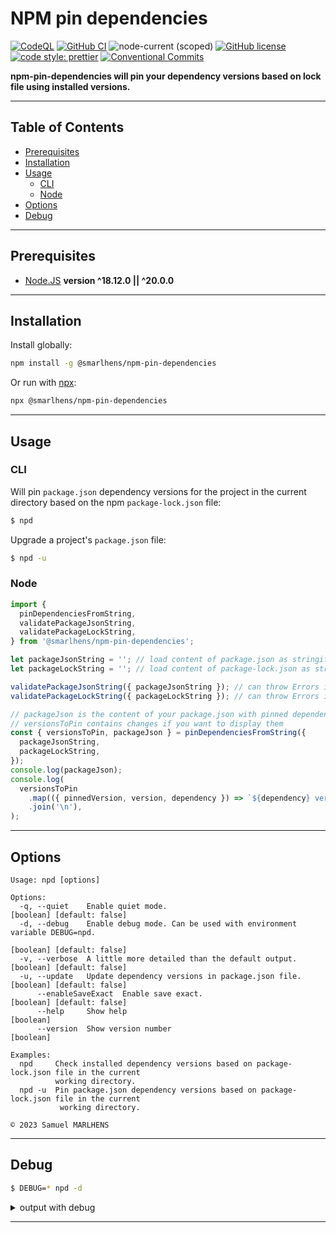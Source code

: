 # NPM pin dependencies

[![CodeQL](https://github.com/smarlhens/npm-pin-dependencies/workflows/codeql/badge.svg)](https://github.com/smarlhens/npm-pin-dependencies/actions/workflows/codeql.yml)
[![GitHub CI](https://github.com/smarlhens/npm-pin-dependencies/workflows/ci/badge.svg)](https://github.com/smarlhens/npm-pin-dependencies/actions/workflows/ci.yml)
![node-current (scoped)](https://img.shields.io/node/v/@smarlhens/npm-pin-dependencies)
[![GitHub license](https://img.shields.io/github/license/smarlhens/npm-pin-dependencies)](https://github.com/smarlhens/npm-pin-dependencies)
[![code style: prettier](https://img.shields.io/badge/code_style-prettier-ff69b4.svg)](https://github.com/prettier/prettier)
[![Conventional Commits](https://img.shields.io/badge/Conventional%20Commits-1.0.0-yellow.svg)](https://conventionalcommits.org)

**npm-pin-dependencies will pin your dependency versions based on lock file using installed versions.**

---

## Table of Contents

- [Prerequisites](#prerequisites)
- [Installation](#installation)
- [Usage](#usage)
  - [CLI](#cli)
  - [Node](#node)
- [Options](#options)
- [Debug](#debug)

---

## Prerequisites

- [Node.JS](https://nodejs.org/en/download/) **version ^18.12.0 || ^20.0.0**

---

## Installation

Install globally:

```sh
npm install -g @smarlhens/npm-pin-dependencies
```

Or run with [npx](https://docs.npmjs.com/cli/v8/commands/npx):

```sh
npx @smarlhens/npm-pin-dependencies
```

---

## Usage

### CLI

Will pin `package.json` dependency versions for the project in the current directory based on the npm `package-lock.json` file:

```sh
$ npd
```

Upgrade a project's `package.json` file:

```sh
$ npd -u
```

### Node

```typescript
import {
  pinDependenciesFromString,
  validatePackageJsonString,
  validatePackageLockString,
} from '@smarlhens/npm-pin-dependencies';

let packageJsonString = ''; // load content of package.json as stringified JSON
let packageLockString = ''; // load content of package-lock.json as stringified JSON

validatePackageJsonString({ packageJsonString }); // can throw Errors if unexpected format
validatePackageLockString({ packageLockString }); // can throw Errors if unexpected format

// packageJson is the content of your package.json with pinned dependencies
// versionsToPin contains changes if you want to display them
const { versionsToPin, packageJson } = pinDependenciesFromString({
  packageJsonString,
  packageLockString,
});
console.log(packageJson);
console.log(
  versionsToPin
    .map(({ pinnedVersion, version, dependency }) => `${dependency} version ${version} replaced by ${pinnedVersion}`)
    .join('\n'),
);
```

---

## Options

```text
Usage: npd [options]

Options:
  -q, --quiet    Enable quiet mode.                                [boolean] [default: false]
  -d, --debug    Enable debug mode. Can be used with environment variable DEBUG=npd.
                                                                   [boolean] [default: false]
  -v, --verbose  A little more detailed than the default output.   [boolean] [default: false]
  -u, --update   Update dependency versions in package.json file.  [boolean] [default: false]
      --enableSaveExact  Enable save exact.                        [boolean] [default: false]
      --help     Show help                                                          [boolean]
      --version  Show version number                                                [boolean]

Examples:
  npd     Check installed dependency versions based on package-lock.json file in the current
          working directory.
  npd -u  Pin package.json dependency versions based on package-lock.json file in the current
           working directory.

© 2023 Samuel MARLHENS
```

---

## Debug

```sh
$ DEBUG=* npd -d
```

<details>

<summary>output with debug</summary>

```text
[STARTED] Pinning dependency versions in package.json file...
[STARTED] Reading package-lock.json...
[SUCCESS] Reading package-lock.json...
[STARTED] Reading yarn.lock...
[SUCCESS] Reading yarn.lock...
[STARTED] Reading package.json...
[SUCCESS] Reading package.json...
[STARTED] Validating package-lock.json...
[SUCCESS] Validating package-lock.json...
[STARTED] Validating yarn.lock...
[SKIPPED] Validating yarn.lock...
[STARTED] Validating package.json...
[SUCCESS] Validating package.json...
[STARTED] Computing which dependency versions are to pin...
  npd Dependency fake-package-1 version is not pinned: ^1.0.0 -> 1.1.0. +0ms
  npd Dependency fake-package-2 version is not pinned: ~2.5.0 -> 2.5.2. +0ms
  npd Dependency fake-package-3 version is not pinned: 3.x -> 3.1.1. +0ms
  npd Dependency fake-package-4 version is not pinned: ^0.0.3 -> 0.0.3. +0ms
  npd Dependency fake-package-5 version is not pinned: ~0.0.3 -> 0.0.9. +0ms
  npd Dependency fake-package-6 version is not pinned: ^0.1.0 -> 0.1.0. +0ms
  npd Dependency fake-package-7 version is not pinned: ~0.1.0 -> 0.1.1. +0ms
  npd Dependency fake-package-8 version is already pinned. +0ms
  npd Dependency fake-package-9 version is not pinned: 1.0.0 - 1.2.0 -> 1.1.1. +0ms
  npd Dependency fake-package-10 version is not pinned: >2.1 -> 2.2.2. +0ms
  npd Dependency fake-package-11 version is not pinned: ^2 <2.2 || > 2.3 -> 2.1.6. +0ms
  npd Dependency fake-package-12 version is not pinned: ^2 <2.2 || > 2.3 -> 2.4.2. +1ms
  npd Dependency fake-dev-package-1 version is not pinned: ^4.0.0 -> 4.0.0. +0ms
  npd Dependency fake-dev-package-2 version is not pinned: ~5.0.0 -> 5.0.0. +0ms
  npd Dependency fake-dev-package-3 version is not pinned: 6.x -> 6.0.0. +0ms
  npd Dependency fake-optional-package-1 version is not pinned: ^7.0.0 -> 7.0.0. +0ms
  npd Dependency fake-optional-package-2 version is not pinned: ~8.0.0 -> 8.0.0. +0ms
  npd Dependency fake-optional-package-3 version is not pinned: 9.x -> 9.0.0. +0ms
[SUCCESS] Computing which dependency versions are to pin...
[STARTED] Output dependency versions that can be pinned...
[TITLE] Dependency versions that can be pinned:
[TITLE]
[TITLE]  fake-package-1           ^1.0.0            →  1.1.0
[TITLE]  fake-package-2           ~2.5.0            →  2.5.2
[TITLE]  fake-package-3           3.x               →  3.1.1
[TITLE]  fake-package-4           ^0.0.3            →  0.0.3
[TITLE]  fake-package-5           ~0.0.3            →  0.0.9
[TITLE]  fake-package-6           ^0.1.0            →  0.1.0
[TITLE]  fake-package-7           ~0.1.0            →  0.1.1
[TITLE]  fake-package-9           1.0.0 - 1.2.0     →  1.1.1
[TITLE]  fake-package-10          >2.1              →  2.2.2
[TITLE]  fake-package-11          ^2 <2.2 || > 2.3  →  2.1.6
[TITLE]  fake-package-12          ^2 <2.2 || > 2.3  →  2.4.2
[TITLE]  fake-dev-package-1       ^4.0.0            →  4.0.0
[TITLE]  fake-dev-package-2       ~5.0.0            →  5.0.0
[TITLE]  fake-dev-package-3       6.x               →  6.0.0
[TITLE]  fake-optional-package-1  ^7.0.0            →  7.0.0
[TITLE]  fake-optional-package-2  ~8.0.0            →  8.0.0
[TITLE]  fake-optional-package-3  9.x               →  9.0.0
[TITLE]
[TITLE] Run npd -d -u to upgrade package.json.
[SUCCESS] Output dependency versions that can be pinned...
[STARTED] Updating package.json...
[SKIPPED] Update is disabled by default.
[STARTED] Enabling save-exact using .npmrc...
[SKIPPED] Enabling save-exact is disabled by default.
[SUCCESS] Dependency versions that can be pinned:
[SUCCESS]
[SUCCESS]  fake-package-1           ^1.0.0            →  1.1.0
[SUCCESS]  fake-package-2           ~2.5.0            →  2.5.2
[SUCCESS]  fake-package-3           3.x               →  3.1.1
[SUCCESS]  fake-package-4           ^0.0.3            →  0.0.3
[SUCCESS]  fake-package-5           ~0.0.3            →  0.0.9
[SUCCESS]  fake-package-6           ^0.1.0            →  0.1.0
[SUCCESS]  fake-package-7           ~0.1.0            →  0.1.1
[SUCCESS]  fake-package-9           1.0.0 - 1.2.0     →  1.1.1
[SUCCESS]  fake-package-10          >2.1              →  2.2.2
[SUCCESS]  fake-package-11          ^2 <2.2 || > 2.3  →  2.1.6
[SUCCESS]  fake-package-12          ^2 <2.2 || > 2.3  →  2.4.2
[SUCCESS]  fake-dev-package-1       ^4.0.0            →  4.0.0
[SUCCESS]  fake-dev-package-2       ~5.0.0            →  5.0.0
[SUCCESS]  fake-dev-package-3       6.x               →  6.0.0
[SUCCESS]  fake-optional-package-1  ^7.0.0            →  7.0.0
[SUCCESS]  fake-optional-package-2  ~8.0.0            →  8.0.0
[SUCCESS]  fake-optional-package-3  9.x               →  9.0.0
[SUCCESS]
[SUCCESS] Run npd -d -u to upgrade package.json.
```

</details>

---
